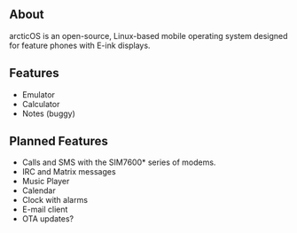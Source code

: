## About
arcticOS is an open-source, Linux-based mobile operating system designed for feature phones with E-ink displays.

## Features
- Emulator
- Calculator
- Notes (buggy)

## Planned Features
- Calls and SMS with the SIM7600* series of modems.
- IRC and Matrix messages
- Music Player
- Calendar
- Clock with alarms
- E-mail client
- OTA updates?